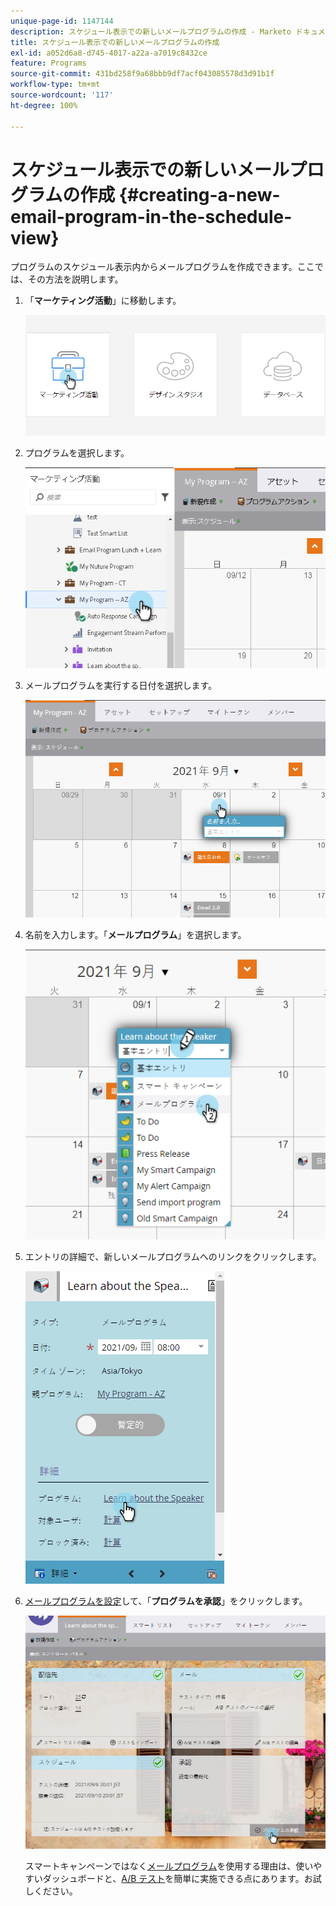 ```yaml
---
unique-page-id: 1147144
description: スケジュール表示での新しいメールプログラムの作成 - Marketo ドキュメント - 製品ドキュメント
title: スケジュール表示での新しいメールプログラムの作成
exl-id: a052d6a8-d745-4017-a22a-a7019c8432ce
feature: Programs
source-git-commit: 431bd258f9a68bbb9df7acf043085578d3d91b1f
workflow-type: tm+mt
source-wordcount: '117'
ht-degree: 100%

---
```


# スケジュール表示での新しいメールプログラムの作成 {#creating-a-new-email-program-in-the-schedule-view}

プログラムのスケジュール表示内からメールプログラムを作成できます。ここでは、その方法を説明します。

1. 「**マーケティング活動**」に移動します。

   ![](assets/login-marketing-activities-2.png)

1. プログラムを選択します。

   ![](assets/image2014-9-23-15-3a34-3a11.png)

1. メールプログラムを実行する日付を選択します。

   ![](assets/image2014-9-23-15-3a35-3a16.png)

1. 名前を入力します。「**メールプログラム**」を選択します。

   ![](assets/image2014-9-23-15-3a35-3a32.png)

1. エントリの詳細で、新しいメールプログラムへのリンクをクリックします。

   ![](assets/image2014-9-23-15-3a35-3a42.png)

1. [メールプログラムを設定](/help/marketo/product-docs/email-marketing/email-programs/creating-an-email-program/create-an-email-program.md)して、「**プログラムを承認**」をクリックします。

   ![](assets/learnaboutthespeaker.png)

   スマートキャンペーンではなく[メールプログラム](/help/marketo/product-docs/email-marketing/email-programs/creating-an-email-program/understanding-email-programs.md)を使用する理由は、使いやすいダッシュボードと、[A/B テスト](/help/marketo/product-docs/email-marketing/email-programs/email-program-actions/email-test-a-b-test/add-an-a-b-test.md)を簡単に実施できる点にあります。お試しください。
